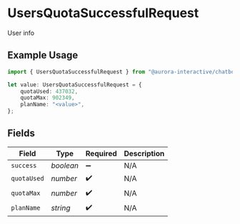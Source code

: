 # UsersQuotaSuccessfulRequest

User info

## Example Usage

```typescript
import { UsersQuotaSuccessfulRequest } from "@aurora-interactive/chatbot-api-sdk/models/operations";

let value: UsersQuotaSuccessfulRequest = {
    quotaUsed: 437032,
    quotaMax: 902349,
    planName: "<value>",
};
```

## Fields

| Field              | Type               | Required           | Description        |
| ------------------ | ------------------ | ------------------ | ------------------ |
| `success`          | *boolean*          | :heavy_minus_sign: | N/A                |
| `quotaUsed`        | *number*           | :heavy_check_mark: | N/A                |
| `quotaMax`         | *number*           | :heavy_check_mark: | N/A                |
| `planName`         | *string*           | :heavy_check_mark: | N/A                |